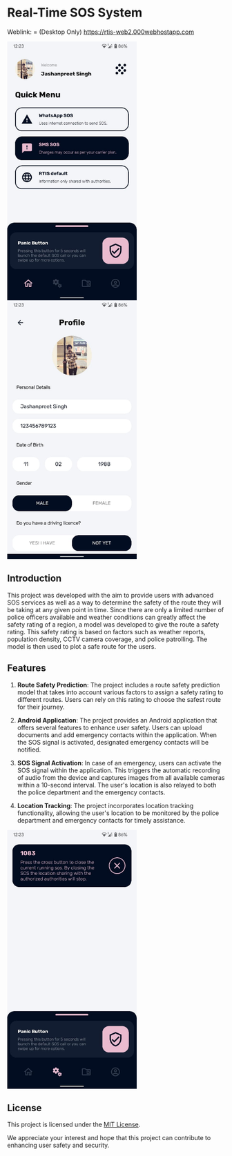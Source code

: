 # Real-Time SOS System

Weblink: = (Desktop Only) https://rtis-web2.000webhostapp.com 

<img src="https://raw.githubusercontent.com/jashanpreet-singh-99/RTIS_desc/main/Dash.jpeg"  width="300" align="left"/>
<img src="https://raw.githubusercontent.com/jashanpreet-singh-99/RTIS_desc/main/profile.jpeg"  width="300"/>


## Introduction

This project was developed with the aim to provide users with advanced SOS services as well as a way to determine the safety of the route they will be taking at any given point in time. Since there are only a limited number of police officers available and weather conditions can greatly affect the safety rating of a region, a model was developed to give the route a safety rating. This safety rating is based on factors such as weather reports, population density, CCTV camera coverage, and police patrolling. The model is then used to plot a safe route for the users.

## Features

1. **Route Safety Prediction**: The project includes a route safety prediction model that takes into account various factors to assign a safety rating to different routes. Users can rely on this rating to choose the safest route for their journey.

2. **Android Application**: The project provides an Android application that offers several features to enhance user safety. Users can upload documents and add emergency contacts within the application. When the SOS signal is activated, designated emergency contacts will be notified.

3. **SOS Signal Activation**: In case of an emergency, users can activate the SOS signal within the application. This triggers the automatic recording of audio from the device and captures images from all available cameras within a 10-second interval. The user's location is also relayed to both the police department and the emergency contacts.

4. **Location Tracking**: The project incorporates location tracking functionality, allowing the user's location to be monitored by the police department and emergency contacts for timely assistance.

<img src="https://raw.githubusercontent.com/jashanpreet-singh-99/RTIS_desc/main/SOS.jpeg"  width="300"/>

## License

This project is licensed under the [MIT License](LICENSE).


We appreciate your interest and hope that this project can contribute to enhancing user safety and security.

